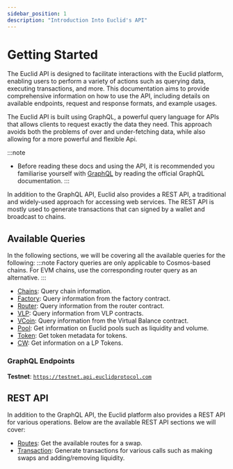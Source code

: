 ```yaml
---
sidebar_position: 1
description: "Introduction Into Euclid's API"
---
```


# Getting Started

The Euclid API is designed to facilitate interactions with the Euclid platform, enabling users to perform a variety of actions such as querying data, executing transactions, and more. This documentation aims to provide comprehensive information on how to use the API, including details on available endpoints, request and response formats, and example usages.

The Euclid API is built using GraphQL, a powerful query language for APIs that allows clients to request exactly the data they need. This approach avoids both the problems of over and under-fetching data, while also allowing for a more powerful and flexible Api.

:::note
- Before reading these docs and using the API, it is recommended you familiarise yourself with [GraphQL](https://graphql.org/learn/) by reading the official GraphQL documentation.
:::

In addition to the GraphQL API, Euclid also provides a REST API, a traditional and widely-used approach for accessing web services. The REST API is mostly used to generate transactions that can signed by a wallet and broadcast to chains.



## Available Queries

In the following sections, we will be covering all the available queries for the following:
:::note
Factory queries are only applicable to Cosmos-based chains. For EVM chains, use the corresponding router query as an alternative.
:::

- [Chains](../API/GQL/Chain/All%20Chains.md): Query chain information.
- [Factory](../API/GQL/Factory/All%20Pools.md): Query information from the factory contract.
- [Router](../API/GQL/Router/All%20Chains.md): Query information from the router contract.
- [VLP](../API/GQL/VLP/All%20Pools.md): Query information from VLP contracts.
- [VCoin](../API/GQL/Virtual%20Balance/Balance.md): Query information from the Virtual Balance contract.
- [Pool](../API/GQL/Pool/My%20Pools.md): Get information on Euclid pools such as liquidity and volume.
- [Token](../API/GQL/Token/Token%20Metadata.md): Get token metadata for tokens.
- [CW](../API/GQL/CW/Balance.md): Get information on a LP Tokens. 

### GraphQL Endpoints

**Testnet**: [`https://testnet.api.euclidprotocol.com`](https://testnet.api.euclidprotocol.com)



## REST API

In addition to the GraphQL API, the Euclid platform also provides a REST API for various operations. Below are the available REST API sections we will cover:

- [Routes](../API/REST/Routes/Get%20Routes.md): Get the available routes for a swap.
- [Transaction](../API/REST/Transactions/Swap.md): Generate transactions for various calls such as making swaps and adding/removing liquidity.
